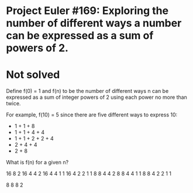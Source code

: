 # Project Euler #169: Exploring the number of different ways a number can be expressed as a sum of powers of 2.

# Not solved

Define f(0) = 1 and f(n) to be the number of different ways n can be expressed as a sum of integer powers of 2 using each power no more than twice.

For example, f(10) = 5 since there are five different ways to express 10:

* 1 + 1 + 8
* 1 + 1 + 4 + 4
* 1 + 1 + 2 + 2 + 4
* 2 + 4 + 4
* 2 + 8

What is f(n) for a given n?

16 8 2
16 4 4 2
16 4 4 1 1
16 4 2 2 1 1
8 8 4 4 2
8 8 4 4 1 1 
8 8 4 2 2 1 1

8 8 8 2